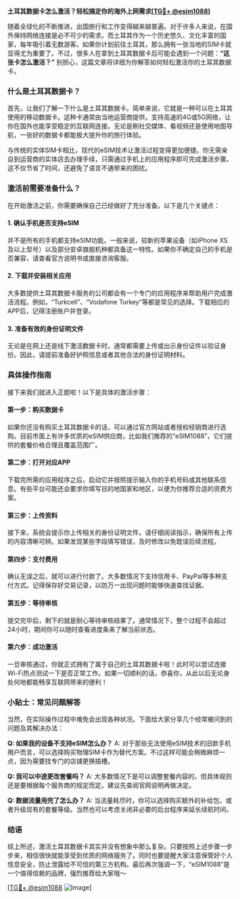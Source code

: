 **土耳其数据卡怎么激活？轻松搞定你的海外上网需求[[TG💪+ @esim1088](https://t.me/s/esim1088)]**

随着全球化的不断推进，出国旅行和工作变得越来越普遍。对于许多人来说，在国外保持网络连接是必不可少的需求。而土耳其作为一个历史悠久、文化丰富的国家，每年吸引着无数游客。如果你计划前往土耳其，那么拥有一张当地的SIM卡就显得尤为重要了。不过，很多人在拿到土耳其数据卡后可能会遇到一个问题：**“这张卡怎么激活？”** 别担心，这篇文章将详细为你解答如何轻松激活你的土耳其数据卡。

### 什么是土耳其数据卡？

首先，让我们了解一下什么是土耳其数据卡。简单来说，它就是一种可以在土耳其使用的移动数据卡。这种卡通常由当地运营商提供，支持高速的4G或5G网络，让你在国外也能享受稳定的互联网连接。无论是刷社交媒体、看视频还是使用地图导航，一张好的数据卡都能极大提升你的旅行体验。

与传统的实体SIM卡相比，现代的eSIM技术让激活过程变得更加便捷。你无需亲自到运营商的实体店去办理手续，只需通过手机上的应用程序即可完成激活步骤。这不仅节省了时间，还避免了语言不通带来的困扰。

### 激活前需要准备什么？

在开始激活之前，你需要确保自己已经做好了充分准备。以下是几个关键点：

#### 1. 确认手机是否支持eSIM
并不是所有的手机都支持eSIM功能。一般来说，较新的苹果设备（如iPhone XS及以上型号）以及部分安卓旗舰机种都具备这一特性。如果你不确定自己的手机是否兼容，请查看官方说明书或直接咨询客服。

#### 2. 下载并安装相关应用
大多数提供土耳其数据卡服务的公司都会有一个专门的应用程序来帮助用户完成激活流程。例如，“Turkcell”、“Vodafone Turkey”等都是常见的选择。下载相应的APP后，记得注册账户并登录。

#### 3. 准备有效的身份证明文件
无论是在网上还是线下激活数据卡时，通常都需要上传或出示身份证件以验证身份。因此，请提前准备好护照信息或者其他合法的身份证明材料。

### 具体操作指南

接下来我们就进入正题啦！以下是具体的激活步骤：

#### 第一步：购买数据卡
如果你还没有购买土耳其数据卡的话，可以通过官方网站或者授权经销商进行选购。目前市面上有许多优质的eSIM供应商，比如我们推荐的“eSIM1088”，它们提供的套餐价格合理且覆盖范围广。

#### 第二步：打开对应APP
下载完所需的应用程序之后，启动它并按照提示输入你的手机号码或其他联系信息。有些平台可能还会要求你填写目的地国家和地区，以便为你推荐合适的资费方案。

#### 第三步：上传资料
接下来，系统会提示你上传相关的身份证明文件。请仔细阅读指示，确保所有上传的内容清晰可辨。如果发现某些字段填写错误，及时修改以免耽误后续流程。

#### 第四步：支付费用
确认无误之后，就可以进行付款了。大多数情况下支持信用卡、PayPal等多种支付方式。记得保存好交易记录，以防万一出现问题时能够快速查找证据。

#### 第五步：等待审核
提交完毕后，剩下的就是耐心等待审核结果了。通常情况下，整个过程不会超过24小时，期间你可以随时查看进度条来了解当前状态。

#### 第六步：成功激活
一旦审核通过，你就正式拥有了属于自己的土耳其数据卡啦！此时可以尝试连接Wi-Fi热点测试一下是否正常工作。如果一切顺利的话，恭喜你，从此以后无论身处何地都能畅享互联网带来的便利！

### 小贴士：常见问题解答

当然，在实际操作过程中难免会出现各种状况。下面给大家分享几个经常被问到的问题及其解决办法：

**Q: 如果我的设备不支持eSIM怎么办？**
A: 对于那些无法使用eSIM技术的旧款手机用户而言，可以选择购买物理SIM卡作为替代方案。不过这样可能会稍微麻烦一点，因为需要找专门的店铺更换插槽。

**Q: 我可以中途更改套餐吗？**
A: 大多数情况下是可以调整套餐内容的，但具体规则还是要根据每个服务商的规定而定。建议先查阅官网说明再做决定。

**Q: 数据流量用完了怎么办？**
A: 当流量耗尽时，你可以选择购买额外的补给包，或者升级现有的套餐等级。当然也可以考虑关闭非必要的后台程序来延长续航时间。

### 结语

综上所述，激活土耳其数据卡其实并没有想象中那么复杂。只要按照上述步骤一步步来，相信很快就能享受到优质的网络服务了。同时也要提醒大家注意保管好个人信息安全，防止泄露给不可信的第三方机构。最后再次强调一下，“eSIM1088”是一个值得信赖的品牌，强烈推荐给大家哦～

[[TG💪+ @esim1088](https://t.me/s/esim1088) ![Image](https://i.postimg.cc/4NQfJmqS/Snipaste-2025-05-13-00-14-12.png)]